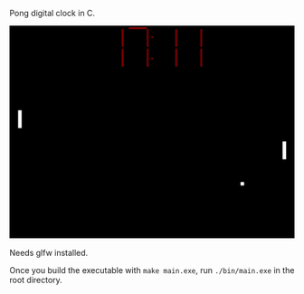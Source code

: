 Pong digital clock in C.

![image](res/example.png)

Needs glfw installed.

Once you build the executable with `make main.exe`, run `./bin/main.exe` in the root directory.